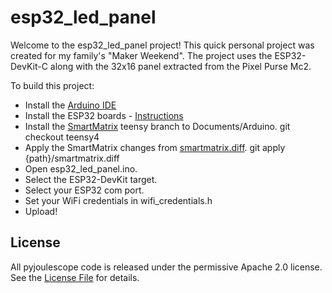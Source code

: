 
# esp32_led_panel

Welcome to the esp32_led_panel project!  This quick personal project was 
created for my family's "Maker Weekend".  The project uses the ESP32-DevKit-C
along with the 32x16 panel extracted from the Pixel Purse Mc2.


To build this project:

* Install the [Arduino IDE](https://www.arduino.cc/)
* Install the ESP32 boards - [Instructions](https://github.com/espressif/arduino-esp32)
* Install the [SmartMatrix](https://github.com/pixelmatix/SmartMatrix/tree/teensy4) teensy branch to Documents/Arduino.
  git checkout teensy4
* Apply the SmartMatrix changes from [smartmatrix.diff](smartmatrix.diff).
  git apply {path}/smartmatrix.diff
* Open esp32_led_panel.ino.
* Select the ESP32-DevKit target.
* Select your ESP32 com port.
* Set your WiFi credentials in wifi_credentials.h
* Upload!


## License

All pyjoulescope code is released under the permissive Apache 2.0 license.
See the [License File](LICENSE.txt) for details.
